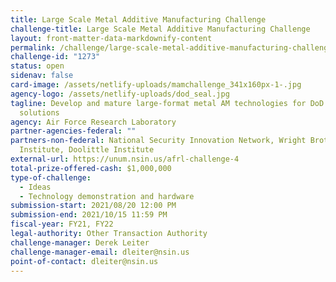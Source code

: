 ```yaml
---
title: Large Scale Metal Additive Manufacturing Challenge
challenge-title: Large Scale Metal Additive Manufacturing Challenge
layout: front-matter-data-markdownify-content
permalink: /challenge/large-scale-metal-additive-manufacturing-challenge/
challenge-id: "1273"
status: open
sidenav: false
card-image: /assets/netlify-uploads/mamchallenge_341x160px-1-.jpg
agency-logo: /assets/netlify-uploads/dod_seal.jpg
tagline: Develop and mature large-format metal AM technologies for DoD parts and
  solutions
agency: Air Force Research Laboratory
partner-agencies-federal: ""
partners-non-federal: National Security Innovation Network, Wright Brothers
  Institute, Doolittle Institute
external-url: https://unum.nsin.us/afrl-challenge-4
total-prize-offered-cash: $1,000,000
type-of-challenge:
  - Ideas
  - Technology demonstration and hardware
submission-start: 2021/08/20 12:00 PM
submission-end: 2021/10/15 11:59 PM
fiscal-year: FY21, FY22
legal-authority: Other Transaction Authority
challenge-manager: Derek Leiter
challenge-manager-email: dleiter@nsin.us
point-of-contact: dleiter@nsin.us
---
```

